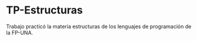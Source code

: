 # TP-Estructuras
Trabajo practicó la materia estructuras de los lenguajes de programación de la FP-UNA.
